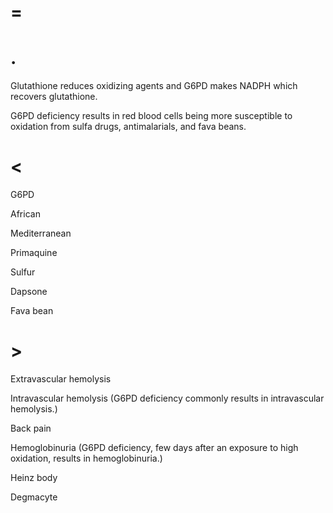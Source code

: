 # =

# .

Glutathione reduces oxidizing agents and G6PD makes NADPH which recovers glutathione.

G6PD deficiency results in red blood cells being more susceptible to oxidation from sulfa drugs, antimalarials, and fava beans.

# <

G6PD

African

Mediterranean

Primaquine

Sulfur

Dapsone

Fava bean

# >

Extravascular hemolysis

Intravascular hemolysis (G6PD deficiency commonly results in intravascular hemolysis.)

Back pain

Hemoglobinuria (G6PD deficiency, few days after an exposure to high oxidation, results in hemoglobinuria.)

Heinz body

Degmacyte
